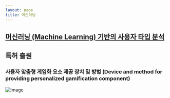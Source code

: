 ```yaml
---
layout: page
title: 머신러닝
---
```


## [머신러닝 (Machine Learning) 기반의 사용자 타입 분석](cie-user-type.html)

## 특허 출원

### 사용자 맞춤형 게임화 요소 제공 장치 및 방법 (Device and method for providing personalized gamification component)
![image](/assets/images/ml/특허출원.png)